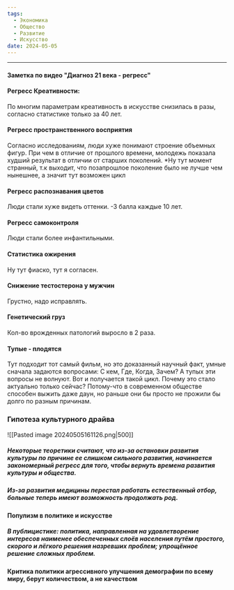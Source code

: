 ```yaml
---
tags:
  - Экономика
  - Общество
  - Развитие
  - Искусство
date: 2024-05-05
---
```


---

#### Заметка по видео "Диагноз 21 века - регресс"

#### Регресс Креативности:
По многим параметрам креативность в искусстве снизилась в разы, согласно статистике только за 40 лет.

#### Регресс пространственного восприятия
Согласно исследованиям, люди хуже понимают строение объемных фигур. При чем в отличие от прошлого времени, молодежь показала худший результат в отличии от старших поколений.
*Ну тут момент странный, т.к выходит, что позапрошлое поколение было не лучше чем нынешнее, а значит тут возможен цикл

#### Регресс распознавания цветов 
Люди стали хуже видеть оттенки. -3 балла каждые 10 лет.

#### Регресс самоконтроля
Люди стали более инфантильными.

#### Статистика ожирения
Ну тут фиаско, тут я согласен.

#### Снижение тестостерона у мужчин
Грустно, надо исправлять.

#### Генетический груз
Кол-во врожденных патологий выросло в 2 раза.

#### Тупые - плодятся
Тут подходит тот самый фильм, но это доказанный научный факт, умные сначала задаются вопросами: С кем, Где, Когда, Зачем? А тупых эти вопросы не волнуют. Вот и получается такой цикл.
Почему это стало актуально только сейчас? Потому-что в современном обществе способен выжить даже даун, но раньше они бы просто не прожили бы долго по разным причинам.

### Гипотеза культурного драйва
![[Pasted image 20240505161126.png|500]]

##### Некоторые теоретики считают, что из-за остановки развития культуры по причине ее слишком сильного развития, начинается закономерный регресс для того, чтобы вернуть времена развития культуры и общества.

##### Из-за развития медицины перестал работать естественный отбор, больные теперь имеют возможность продолжать род.

#### Популизм в политике и искусстве
##### В публицистике: политика, направленная на удовлетворение интересов наименее обеспеченных слоёв населения путём простого, скорого и лёгкого решения назревших проблем; упрощённое решение сложных проблем.

#### Критика политики агрессивного улучшения демографии по всему миру, берут количеством, а не качеством

